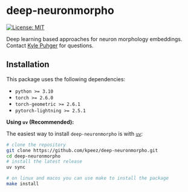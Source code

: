 # deep-neuronmorpho

[![License: MIT](https://img.shields.io/badge/License-MIT-yellow.svg)](https://github.com/kpeez/deep-neuronmorpho/blob/main/LICENSE)

Deep learning based approaches for neuron morphology embeddings. Contact [Kyle Puhger](https://github.com/kpeez) for questions.

## Installation

This package uses the following dependencies:

- `python >= 3.10`
- `torch >= 2.6.0`
- `torch-geometric >= 2.6.1`
- `pytorch-lightning >= 2.5.1`

**Using `uv` (Recommended):**

The easiest way to install `deep-neuronmorpho` is with [`uv`](https://github.com/astral-sh/uv):

```bash
# clone the repository
git clone https://github.com/kpeez/deep-neuronmorpho.git
cd deep-neuronmorpho
# install the latest release
uv sync

# on linux and macos you can use make to install the package
make install
```
